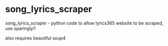song_lyrics_scraper
===================

song_lyrics_scraper - python code to allow lyrics365 website to be scraped, use sparingly!! 

also requires beautiful soup4
